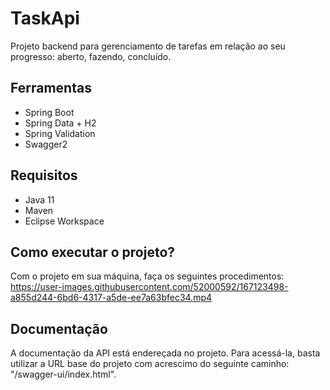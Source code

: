 # TaskApi
Projeto backend para gerenciamento de tarefas em relação ao seu progresso: aberto, fazendo, concluído.

## Ferramentas
* Spring Boot
* Spring Data + H2
* Spring Validation
* Swagger2

## Requisitos
* Java 11
* Maven
* Eclipse Workspace

## Como executar o projeto?
Com o projeto em sua máquina, faça os seguintes procedimentos:
https://user-images.githubusercontent.com/52000592/167123498-a855d244-6bd6-4317-a5de-ee7a63bfec34.mp4

## Documentação
A documentação da API está endereçada no projeto. Para acessá-la, basta utilizar a URL base do projeto com acrescimo do seguinte caminho: "/swagger-ui/index.html".

